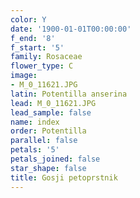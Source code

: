 ```yaml
---
color: Y
date: '1900-01-01T00:00:00'
f_end: '8'
f_start: '5'
family: Rosaceae
flower_type: C
image:
- M_0_11621.JPG
latin: Potentilla anserina
lead: M_0_11621.JPG
lead_sample: false
name: index
order: Potentilla
parallel: false
petals: '5'
petals_joined: false
star_shape: false
title: Gosji petoprstnik
---
```


